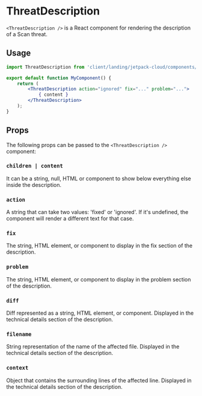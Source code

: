 # ThreatDescription

`<ThreatDescription />` is a React component for rendering the description of a Scan threat.

## Usage

```jsx
import ThreatDescription from 'client/landing/jetpack-cloud/components/threat-description';

export default function MyComponent() {
	return (
		<ThreatDescription action="ignored" fix="..." problem="...">
			{ content }
		</ThreatDescription>
	);
}
```

## Props

The following props can be passed to the `<ThreatDescription />` component:

### `children | content`

It can be a string, null, HTML or component to show below everything else inside the description.

### `action`

A string that can take two values: 'fixed' or 'ignored'. If it's undefined, the component will render a different text for that case.

### `fix`

The string, HTML element, or component to display in the fix section of the description.

### `problem`

The string, HTML element, or component to display in the problem section of the description.

### `diff`

Diff represented as a string, HTML element, or component. Displayed in the technical details section of the description.

### `filename`

String representation of the name of the affected file. Displayed in the technical details section of the description.

### `context`

Object that contains the surrounding lines of the affected line. Displayed in the technical details section of the description.
